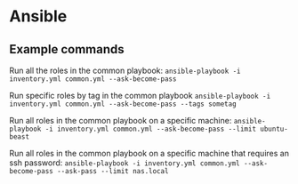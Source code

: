 # Ansible

## Example commands

Run all the roles in the common playbook:
`ansible-playbook -i inventory.yml common.yml --ask-become-pass`

Run specific roles by tag in the common playbook
`ansible-playbook -i inventory.yml common.yml --ask-become-pass --tags sometag`

Run all roles in the common playbook on a specific machine:
`ansible-playbook -i inventory.yml common.yml --ask-become-pass --limit ubuntu-beast`

Run all roles in the common playbook on a specific machine that requires an ssh password:
`ansible-playbook -i inventory.yml common.yml --ask-become-pass --ask-pass --limit nas.local`
